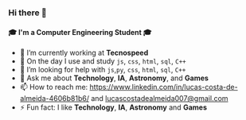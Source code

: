 ### Hi there 👋

<!--
**lucascostadealmeida/lucascostadealmeida** is a ✨ _special_ ✨ repository because its `README.md` (this file) appears on your GitHub profile.
<<<<<<< HEAD
=======

Here are some ideas to get you started:

- 🔭 I’m currently working on ...
- 🌱 I’m currently learning ...
- 👯 I’m looking to collaborate on ...
- 🤔 I’m looking for help with ...
- 💬 Ask me about ...
- 📫 How to reach me: [linkedin.com/in/lucas-costa-de-almeida-4606b81b6] (linkedin.com/in/lucas-costa-de-almeida-4606b81b6) and [lucascostadealmeida007@gmail.com] (lucascostadealmeida007@gmail.com)
- 😄 Pronouns: ...
- ⚡ Fun fact: ...
>>>>>>> 7bc26ce57dd23444a387be0967e689d58d2df71f
-->
#### 🎓 I'm a Computer Engineering Student 🎓
- 🏢 I’m currently working at **Tecnospeed** 
- 🌱 On the day I use and study `js`, `css`, `html`, `sql`, `C++`
- 🤔 I’m looking for help with  `js`,`py`, `css`, `html`, `sql`, `C++`
- 💬 Ask me about **Technology**, **IA**, **Astronomy**, and **Games**
- 📫 How to reach me: https://www.linkedin.com/in/lucas-costa-de-almeida-4606b81b6/ and lucascostadealmeida007@gmail.com 
- ⚡ Fun fact: I like **Technology**, **IA**, **Astronomy** and **Games**
